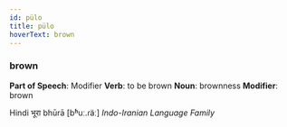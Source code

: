 ```yaml
---
id: pülo
title: pülo
hoverText: brown
---
```


### brown

**Part of Speech**: Modifier
**Verb**: to be brown
**Noun**: brownness
**Modifier**: brown

Hindi भूरा bhūrā [bʱuː.ɾäː]
*Indo-Iranian Language Family*